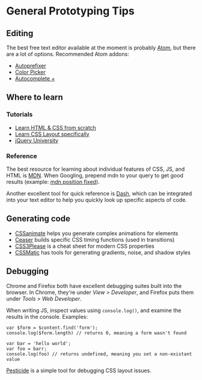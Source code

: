 # General Prototyping Tips

## Editing

The best free text editor available at the moment is probably [Atom](https://atom.io/), but there are a lot of options. Recommended Atom addons:

- [Autoprefixer](https://atom.io/packages/autoprefixer)
- [Color Picker](https://atom.io/packages/color-picker)
- [Autocomplete +](https://atom.io/packages/autocomplete-plus)

## Where to learn

### Tutorials

- [Learn HTML & CSS from scratch](http://learn.shayhowe.com/html-css/)
- [Learn CSS Layout specifically](http://learnlayout.com/)
- [jQuery University](http://learn.jquery.com/)

### Reference

The best resource for learning about individual features of CSS, JS, and HTML is [MDN](https://developer.mozilla.org/en-US/). When Googling, prepend mdn to your query to get good results (example: [mdn position fixed](https://www.google.com/?q=mdn%20position%20fixed#q=mdn+position+fixed)).

Another excellent tool for quick reference is [Dash](http://kapeli.com/dash), which can be integrated into your text editor to help you quickly look up specific aspects of code.

## Generating code

- [CSSanimate](http://www.cssanimate.com/) helps you generate complex animations for elements
- [Ceaser](http://matthewlein.com/ceaser/) builds specific CSS timing functions (used in transitions)
- [CSS3Please](http://css3please.com/) is a cheat sheet for modern CSS properties
- [CSSMatic](http://www.cssmatic.com/) has tools for generating gradients, noise, and shadow styles

## Debugging

Chrome and Firefox both have excellent debugging suites built into the browser. In Chrome, they're under *View > Developer*, and Firefox puts them under *Tools > Web Developer*.

When writing JS, inspect values using `console.log()`, and examine the results in the console. Examples:

```
var $form = $content.find('form');
console.log($form.length) // returns 0, meaning a form wasn't found

var bar = 'hello world';
var foo = barr;
console.log(foo) // returns undefined, meaning you set a non-existant value
```

[Pesticide](http://pesticide.io/) is a simple tool for debugging CSS layout issues.
